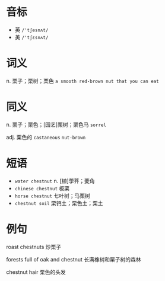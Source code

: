 # 音标

- 英 `/'tʃesnʌt/`
- 美 `/'tʃɛsnʌt/`

# 词义

n. 栗子；栗树；栗色
`a smooth red-brown nut that you can eat`

# 同义

n. 栗子；栗色；[园艺]栗树；栗色马
`sorrel`

adj. 栗色的
`castaneous` `nut-brown`

# 短语

- `water chestnut` n. [植]荸荠；菱角
- `chinese chestnut` 板栗
- `horse chestnut` 七叶树；马栗树
- `chestnut soil` 栗钙土；栗色土；栗土

# 例句

roast chestnuts
炒栗子

forests full of oak and chestnut
长满橡树和栗子树的森林

chestnut hair
栗色的头发


